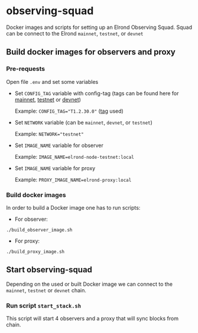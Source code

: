 # observing-squad

Docker images and scripts for setting up an Elrond Observing Squad. Squad can be connect to the Elrond `mainnet`, `testnet`, or `devnet`

## Build docker images for observers and proxy


### Pre-requests

Open file `.env` and set some variables
- Set `CONFIG_TAG` variable with config-tag (tags can be found here for [mainnet](https://github.com/ElrondNetwork/elrond-config-mainnet), [testnet](https://github.com/ElrondNetwork/elrond-config-testnet) or [devnet](https://github.com/ElrondNetwork/elrond-config-devnet))

    Example: `CONFIG_TAG="T1.2.30.0"` ([tag](https://github.com/ElrondNetwork/elrond-config-testnet/tree/T1.2.30.0) used)


- Set `NETWORK` variable (can be `mainnet`, `devnet`, or `testnet`)
  
    Example: `NETWORK="testnet"`


- Set `IMAGE_NAME` variable for observer

    Example: `IMAGE_NAME=elrond-node-testnet:local`


- Set `IMAGE_NAME` variable for proxy

  Example: `PROXY_IMAGE_NAME=elrond-proxy:local`

### Build docker images 

In order to build a Docker image one has to run scripts:

- For observer:
```
./build_observer_image.sh
```

- For proxy:
```
./build_proxy_image.sh
```

## Start observing-squad

Depending on the used or built Docker image we can connect to the `mainnet`, `testnet` or `devnet` chain.

### Run script `start_stack.sh`

This script will start 4 observers and a proxy that will sync blocks from chain.
